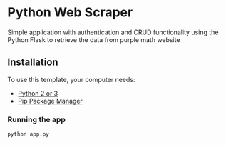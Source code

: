 # Python Web Scraper

Simple application with authentication and CRUD functionality using the Python Flask to retrieve the data from purple math website

## Installation

To use this template, your computer needs:

- [Python 2 or 3](https://python.org)
- [Pip Package Manager](https://pypi.python.org/pypi)

### Running the app

```bash
python app.py
```

